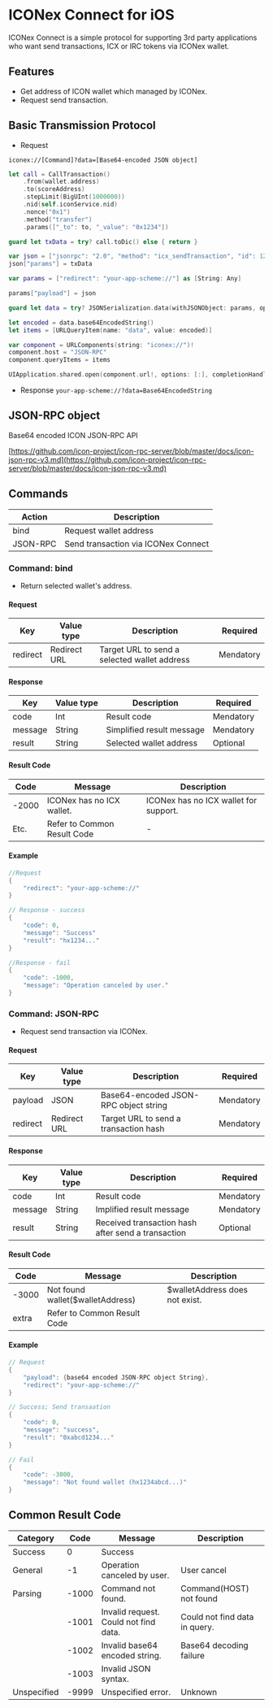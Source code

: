 # ICONex Connect for iOS
ICONex Connect is a simple protocol for supporting 3rd party applications who want send transactions, ICX or IRC tokens via ICONex wallet.

## Features
* Get address of ICON wallet which managed by ICONex.
* Request send transaction.

## Basic Transmission Protocol
* Request

```iconex://[Command]?data=[Base64-encoded JSON object]```

```Swift
let call = CallTransaction()
    .from(wallet.address)
    .to(scoreAddress)
    .stepLimit(BigUInt(1000000))
    .nid(self.iconService.nid)
    .nonce("0x1")
    .method("transfer")
    .params(["_to": to, "_value": "0x1234"])

guard let txData = try? call.toDic() else { return }

var json = ["jsonrpc": "2.0", "method": "icx_sendTransaction", "id": 1234] as [String: Any]
json["params"] = txData

var params = ["redirect": "your-app-scheme://"] as [String: Any]

params["payload"] = json

guard let data = try? JSONSerialization.data(withJSONObject: params, options: .prettyPrinted) else { return }

let encoded = data.base64EncodedString()
let items = [URLQueryItem(name: "data", value: encoded)]

var component = URLComponents(string: "iconex://")!
component.host = "JSON-RPC"
component.queryItems = items

UIApplication.shared.open(component.url!, options: [:], completionHandler: nil)
```

* Response
`your-app-scheme://?data=Base64EncodedString`

## JSON-RPC object

Base64 encoded ICON JSON-RPC API

[https://github.com/icon-project/icon-rpc-server/blob/master/docs/icon-json-rpc-v3.md](https://github.com/icon-project/icon-rpc-server/blob/master/docs/icon-json-rpc-v3.md)

## Commands
| Action | Description |
| ------ | ----------- |
| bind | Request wallet address |
| JSON-RPC | Send transaction via ICONex Connect |

### Command: bind
* Return selected wallet's address.

#### Request
| Key | Value type | Description | Required |
| --- | --- | --- | --- |
| redirect | Redirect URL | Target URL to send a selected wallet address | Mendatory |

#### Response
| Key | Value type | Description | Required |
| --- | --- | --- | --- |
| code | Int | Result code | Mendatory |
| message | String | Simplified result message | Mendatory |
| result | String | Selected wallet address | Optional |

#### Result Code
| Code | Message | Description |
| ---- | ---- | ---- |
| -2000 | ICONex has no ICX wallet. | ICONex has no ICX wallet for support. |
| Etc. | Refer to Common Result Code | - |

#### Example

```Swift
//Request
{
    "redirect": "your-app-scheme://"
}

// Response - success
{
    "code": 0,
    "message": "Success"
    "result": "hx1234..."
}

//Response - fail
{
    "code": -1000,
    "message": "Operation canceled by user."
}
```

### Command: JSON-RPC
* Request send transaction via ICONex.

#### Request
| Key | Value type | Description | Required |
| --- | --- | --- | --- |
| payload | JSON | Base64-encoded JSON-RPC object string | Mendatory | 
| redirect | Redirect URL | Target URL to send a transaction hash | Mendatory |

#### Response
| Key | Value type | Description | Required |
| --- | --- | --- | --- |
| code | Int | Result code | Mendatory |
| message | String | Implified result message | Mendatory |
| result | String | Received transaction hash after send a transaction | Optional |

#### Result Code
| Code | Message | Description |
| --- | --- | --- |
| -3000 | Not found wallet($walletAddress) | $walletAddress does not exist. |
| extra | Refer to Common Result Code |

#### Example
```Swift
// Request
{
    "payload": {base64 encoded JSON-RPC object String},
    "redirect": "your-app-scheme://"
}

// Success; Send transaation
{
    "code": 0,
    "message": "success",
    "result": "0xabcd1234..."
}

// Fail
{
    "code": -3000,
    "message": "Not found wallet (hx1234abcd...)"
}
```

## Common Result Code
| Category | Code | Message | Description |
| --- | --- | --- | --- |
| Success | 0 | Success | |
| General | -1 | Operation canceled by user. | User cancel |
| Parsing | -1000 | Command not found. | Command(HOST) not found |
|| -1001 | Invalid request. Could not find data. | Could not find data in query. |
|| -1002 | Invalid base64 encoded string. | Base64 decoding failure |
|| -1003 | Invalid JSON syntax. ||
| Unspecified | -9999 | Unspecified error. | Unknown |